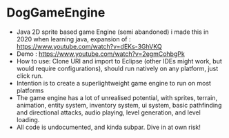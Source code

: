 # DogGameEngine
- Java 2D sprite based game Engine (semi abandoned) i made this in 2020 when learning java, expansion of : https://www.youtube.com/watch?v=dEKs-3GhVKQ
- Demo : https://www.youtube.com/watch?v=2egmCohbgPk
- How to use: Clone URI and import to Eclipse (other IDEs might work, but would require configurations), should run natively on any platform, just click run.
- Intention is to create a superlightweight game engine to run on most platforms
- The game engine has a lot of unrealised potential, with sprites, terrain, animation, entity system, inventory system, ui system, basic pathfinding and directional attacks, audio playing, level generation, and level loading.
- All code is undocumented, and kinda subpar. Dive in at own risk!
